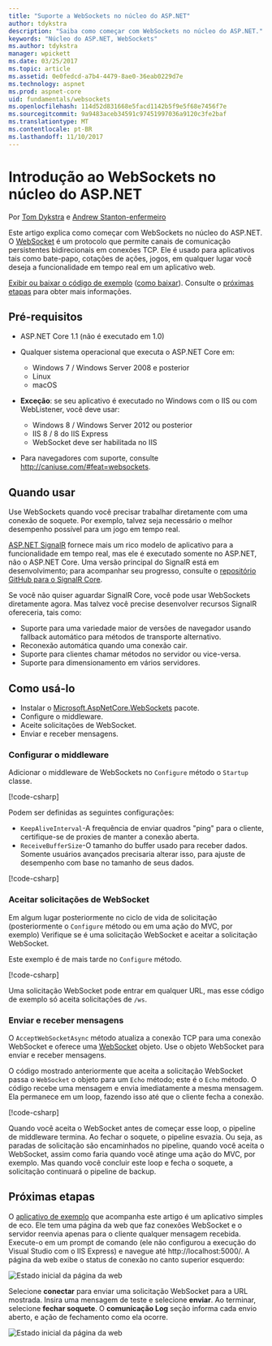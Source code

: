 ```yaml
---
title: "Suporte a WebSockets no núcleo do ASP.NET"
author: tdykstra
description: "Saiba como começar com WebSockets no núcleo do ASP.NET."
keywords: "Núcleo do ASP.NET, WebSockets"
ms.author: tdykstra
manager: wpickett
ms.date: 03/25/2017
ms.topic: article
ms.assetid: 0e0fedcd-a7b4-4479-8ae0-36eab0229d7e
ms.technology: aspnet
ms.prod: aspnet-core
uid: fundamentals/websockets
ms.openlocfilehash: 114d52d831668e5facd1142b5f9e5f68e7456f7e
ms.sourcegitcommit: 9a9483aceb34591c97451997036a9120c3fe2baf
ms.translationtype: MT
ms.contentlocale: pt-BR
ms.lasthandoff: 11/10/2017
---
```

# <a name="introduction-to-websockets-in-aspnet-core"></a>Introdução ao WebSockets no núcleo do ASP.NET

Por [Tom Dykstra](https://github.com/tdykstra) e [Andrew Stanton-enfermeiro](https://github.com/anurse)

Este artigo explica como começar com WebSockets no núcleo do ASP.NET. O [WebSocket](https://wikipedia.org/wiki/WebSocket) é um protocolo que permite canais de comunicação persistentes bidirecionais em conexões TCP. Ele é usado para aplicativos tais como bate-papo, cotações de ações, jogos, em qualquer lugar você deseja a funcionalidade em tempo real em um aplicativo web.

[Exibir ou baixar o código de exemplo](https://github.com/aspnet/Docs/tree/master/aspnetcore/fundamentals/websockets/sample) ([como baixar](xref:tutorials/index#how-to-download-a-sample)). Consulte o [próximas etapas](#next-steps) para obter mais informações.


## <a name="prerequisites"></a>Pré-requisitos

* ASP.NET Core 1.1 (não é executado em 1.0)
* Qualquer sistema operacional que executa o ASP.NET Core em:
  
  * Windows 7 / Windows Server 2008 e posterior
  * Linux
  * macOS

* **Exceção**: se seu aplicativo é executado no Windows com o IIS ou com WebListener, você deve usar:

  * Windows 8 / Windows Server 2012 ou posterior
  * IIS 8 / 8 do IIS Express
  * WebSocket deve ser habilitada no IIS

* Para navegadores com suporte, consulte http://caniuse.com/#feat=websockets.

## <a name="when-to-use-it"></a>Quando usar

Use WebSockets quando você precisar trabalhar diretamente com uma conexão de soquete. Por exemplo, talvez seja necessário o melhor desempenho possível para um jogo em tempo real.

[ASP.NET SignalR](https://docs.microsoft.com/aspnet/signalr/overview/getting-started/introduction-to-signalr) fornece mais um rico modelo de aplicativo para a funcionalidade em tempo real, mas ele é executado somente no ASP.NET, não o ASP.NET Core. Uma versão principal do SignalR está em desenvolvimento; para acompanhar seu progresso, consulte o [repositório GitHub para o SignalR Core](https://github.com/aspnet/SignalR).

Se você não quiser aguardar SignalR Core, você pode usar WebSockets diretamente agora. Mas talvez você precise desenvolver recursos SignalR ofereceria, tais como:

* Suporte para uma variedade maior de versões de navegador usando fallback automático para métodos de transporte alternativo.
* Reconexão automática quando uma conexão cair.
* Suporte para clientes chamar métodos no servidor ou vice-versa.
* Suporte para dimensionamento em vários servidores.

## <a name="how-to-use-it"></a>Como usá-lo

* Instalar o [Microsoft.AspNetCore.WebSockets](https://www.nuget.org/packages/Microsoft.AspNetCore.WebSockets/) pacote.
* Configure o middleware.
* Aceite solicitações de WebSocket.
* Enviar e receber mensagens.

### <a name="configure-the-middleware"></a>Configurar o middleware

Adicionar o middleware de WebSockets no `Configure` método o `Startup` classe.

[!code-csharp[](websockets/sample/Startup.cs?name=UseWebSockets)]

Podem ser definidas as seguintes configurações:

* `KeepAliveInterval`-A frequência de enviar quadros "ping" para o cliente, certifique-se de proxies de manter a conexão aberta.
* `ReceiveBufferSize`-O tamanho do buffer usado para receber dados. Somente usuários avançados precisaria alterar isso, para ajuste de desempenho com base no tamanho de seus dados.

[!code-csharp[](websockets/sample/Startup.cs?name=UseWebSocketsOptions)]

### <a name="accept-websocket-requests"></a>Aceitar solicitações de WebSocket

Em algum lugar posteriormente no ciclo de vida de solicitação (posteriormente o `Configure` método ou em uma ação do MVC, por exemplo) Verifique se é uma solicitação WebSocket e aceitar a solicitação WebSocket.

Este exemplo é de mais tarde no `Configure` método.

[!code-csharp[](websockets/sample/Startup.cs?name=AcceptWebSocket&highlight=7)]

Uma solicitação WebSocket pode entrar em qualquer URL, mas esse código de exemplo só aceita solicitações de `/ws`.

### <a name="send-and-receive-messages"></a>Enviar e receber mensagens

O `AcceptWebSocketAsync` método atualiza a conexão TCP para uma conexão WebSocket e oferece uma [WebSocket](https://docs.microsoft.com/dotnet/core/api/system.net.websockets.websocket) objeto. Use o objeto WebSocket para enviar e receber mensagens.

O código mostrado anteriormente que aceita a solicitação WebSocket passa o `WebSocket` o objeto para um `Echo` método; este é o `Echo` método. O código recebe uma mensagem e envia imediatamente a mesma mensagem. Ela permanece em um loop, fazendo isso até que o cliente fecha a conexão. 

[!code-csharp[](websockets/sample/Startup.cs?name=Echo)]

Quando você aceita o WebSocket antes de começar esse loop, o pipeline de middleware termina.  Ao fechar o soquete, o pipeline esvazia. Ou seja, as paradas de solicitação são encaminhados no pipeline, quando você aceita o WebSocket, assim como faria quando você atinge uma ação do MVC, por exemplo.  Mas quando você concluir este loop e fecha o soquete, a solicitação continuará o pipeline de backup.

## <a name="next-steps"></a>Próximas etapas

O [aplicativo de exemplo](https://github.com/aspnet/Docs/tree/master/aspnetcore/fundamentals/websockets/sample) que acompanha este artigo é um aplicativo simples de eco. Ele tem uma página da web que faz conexões WebSocket e o servidor reenvia apenas para o cliente qualquer mensagem recebida. Execute-o em um prompt de comando (ele não configurou a execução do Visual Studio com o IIS Express) e navegue até http://localhost:5000/. A página da web exibe o status de conexão no canto superior esquerdo:

![Estado inicial da página da web](websockets/_static/start.png)

Selecione **conectar** para enviar uma solicitação WebSocket para a URL mostrada.  Insira uma mensagem de teste e selecione **enviar**. Ao terminar, selecione **fechar soquete**. O **comunicação Log** seção informa cada envio aberto, e ação de fechamento como ela ocorre.

![Estado inicial da página da web](websockets/_static/end.png)
